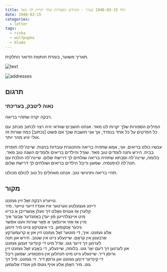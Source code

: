 ```yaml
---
title: וולף 1940-03-15 בערך - המילים הספורות שלך יקרות לנו מאד
date: 1940-03-15
categories:
  - letter
tags:
  - rivka
  - wulfpupko
  - bluma
---
```


תאריך משוער, בעזרת חותמת הדואר החלקית.


![text](/pupko-papers/assets/images/1940-03-15-content.jpg)

![addresses](/pupko-papers/assets/images/1940-03-15-addresses.jpg)

## תרגום
### נאוה ליטבק, בעריכתי

רבקה יקרה שתהיי בריאה.

המילים הספורות שלך יקרות לנו מאד.
אנחנו חושבים שוודאי היה רצוי לכתוב מכתב עם כל הפרטים על כל אחד בנפרד, 
אך אני חושבת שכך אם פשוט [נכתוב] כמה שורות זה אולי יגיע מהר יותר. 

עכשיו כולנו בריאים. אני, אמא שתהיה בריאה והחנוונית עובדות בחנות.
שיינה'לה תופרת בבית. הירש וחנה לומדים טוב מאד. שׂוׄרְל והילדים בריאים ולומדים
השנה טוב מאד. בלומה, שיינה'לה וסבתא שתהיה בריאה שולחים לך דרישת שלום.
שיינה'לה הולכת עם חנה'לה לגימנסיה. שמעון וריבל הילדים בריאים ושולחים לך דרישת שלום.

תהיי בריאה ותרגישי טוב. אנחנו מאחלים כל טוב לכולם מכולנו.


## מקור

טײַערע רבקה זאׇל זײַן געזונט.  
דײַנע געצעלטע ווערטער איז אונדז זייער טײַער. מיר  
קלערן אַז געוויס וואׇלט זיך וועלן אׇנשרײַבן אַ בריוו  
מיט אײנצלהײטן פֿון יעדן באַזונדער אׇבער איך  
מיין אַז אַזוי אײנפֿאַך אַ פּאׇר שורות וועט אפֿשר  
גיכער אׇנקומען. בײַ איצטיקע צײַט מיר זײַנען  
אַלע געזונט. איך, די מוטער זאׇל געזונט זײַן און אַ קרעמערקע  
אַרבעטן אין קראׇם. שיינעלע נייט אין שטוב. הירש און חנה  
לערנען זיך זייער גוט. שׂרל מיט די קינדער זענען געזונט  
און לערנען זיך דעם יאׇר גוט. בלומה, שיינעלע, די באׇבע זאׇל געזונט זייַן  
גרוסן דיר. שיינעלע גייט מיט חנהלען אין גימנאַזיע. שמעון ריבל  
די קינדער זייַנען געזונט און גרוסן דיר. זייַ געזונט. פֿיל זיך  
גוט. מיר האׇפֿן אַלע אויף גוטס פֿון אונדז אַלעמען.  

